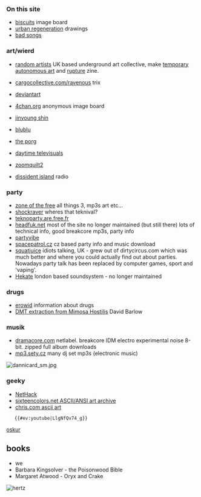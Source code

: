 ### On this site

- [biscuits](biscuits "wikilink") image board
- [urban regeneration](urban_regeneration "wikilink") drawings
- [bad songs](bad_songs "wikilink")

### art/wierd

- [random artists](http://www.randomartists.org/) UK based underground art collective, make [temporary autonomous art](http://www.taaexhibitions.org/) and [rupture](http://www.randomartists.org/rupture.shtml) zine.
- [cargocollective.com/ravenous](http://cargocollective.com/ravenous) trix
- [deviantart](http://www.deviantart.com)
- [4chan.org](http://www.4chan.org) anonymous image board

-   [jinyoung shin](http://www.daedally.net)
-   [blublu](http://www.blublu.org)
-   [the porg](http://theporg.blogspot.com)
-   [daytime televisuals](http://www.daytimetelevisuals.co.uk)
-   [zoomquilt2](http://zoomquilt2.madmindworx.com/)
-   [dissident island](http://www.dissidentisland.org/) radio

### party

-   [zone of the free](http://zoneofthefree.blogspot.com) all things 3,
    mp3s art etc...
-   [shockraver](http://shockraver.free.fr) wheres that teknival?
-   [teknoparty.are.free.fr](http://teknoparty.are.free.fr/)
-   [headfuk.net](http://www.headfuk.net/) most of the site no longer
    maintained (but still there) lots of technical info, good breakcore
    mp3s, party info
-   [partyvibe](http://www.partyvibe.com)
-   [spacepatrol.cz](http://www.spacepatrol.cz) cz based party info and
    music download
-   [squatjuice](http://www.squatjuice.com) idiots talking, UK - grew out of dirtycircus.com which was much better and where you could actually find out about parties.  Nowadays party talk has been replaced by computer games, sport and 'vaping'.  
-   [Hekate](http://www.hekate.co.uk/index.html) london based soundsystem - no longer maintained

### drugs

-   [erowid](http://www.erowid.org/) information about drugs
-   [DMT extraction from Mimosa Hostilis](http://catbull.com/alamut/Bibliothek/DMT_from_m.hos.pdf) David Barlow

### musik

-   [dramacore.com](http://www.dramacore.com/) netlabel. breakcore IDM
    electro experimental noise 8-bit. zipped full album downloads
-   [mp3.sety.cz](http://mp3.sety.cz) many dj set mp3s
    (electronic music)

![](dannicard_sm.jpg "dannicard_sm.jpg")

### geeky

-   [NetHack](http://www.nethack.org/)
-   [sixteencolors.net ASCII/ANSI art archive](http://sixteencolors.net)
-   [chris.com ascii art](http://www.chris.com/ascii/)

`   {{#ev:youtube|LlgNfQv74_g}}`

[oskur](http://www.myspace.com/oskur%7Cvj)

## books 

* we 
* Barbara Kingsolver - the Poisonwood Bible
* Margaret Atwood - Oryx and Crake

![hertz](hertz.jpeg "hertz")
